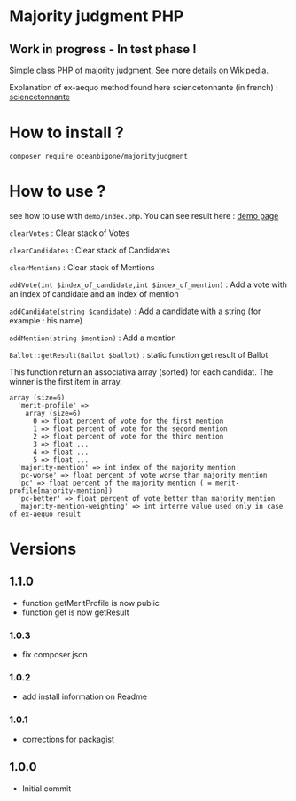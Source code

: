 # Majority judgment PHP 

## Work in progress - In test phase !

Simple class PHP of majority judgment. See more details on [Wikipedia](https://en.wikipedia.org/wiki/Majority_judgment).

Explanation of ex-aequo method found here sciencetonnante (in french) : [sciencetonnante](https://sciencetonnante.wordpress.com/2016/10/21/reformons-lelection-presidentielle/)

# How to install ?

``` composer require oceanbigone/majorityjudgment ``` 

# How to use ?

see how to use with ``demo/index.php``.
You can see result here : [demo page](http://majority-judgement-demo.garrot.org)

``clearVotes`` : Clear stack of Votes

``clearCandidates`` : Clear stack of Candidates

``clearMentions`` : Clear stack of Mentions

``addVote(int $index_of_candidate,int $index_of_mention)`` : Add a vote with an index of candidate and an index of mention

``addCandidate(string $candidate)`` : Add a candidate with a string (for example : his name)

``addMention(string $mention)`` : Add a mention

``Ballot::getResult(Ballot $ballot)`` : static function get result of Ballot

This function return an associativa array (sorted) for each candidat. The winner is the first item in array.
```
array (size=6)
  'merit-profile' => 
    array (size=6)
      0 => float percent of vote for the first mention
      1 => float percent of vote for the second mention
      2 => float percent of vote for the third mention
      3 => float ...
      4 => float ...
      5 => float ...
  'majority-mention' => int index of the majority mention
  'pc-worse' => float percent of vote worse than majority mention
  'pc' => float percent of the majority mention ( = merit-profile[majority-mention])
  'pc-better' => float percent of vote better than majority mention
  'majority-mention-weighting' => int interne value used only in case of ex-aequo result
```


# Versions

## 1.1.0
- function getMeritProfile is now public
- function get is now getResult

### 1.0.3
- fix composer.json 

### 1.0.2
- add install information on Readme

### 1.0.1
- corrections for packagist

## 1.0.0
- Initial commit






